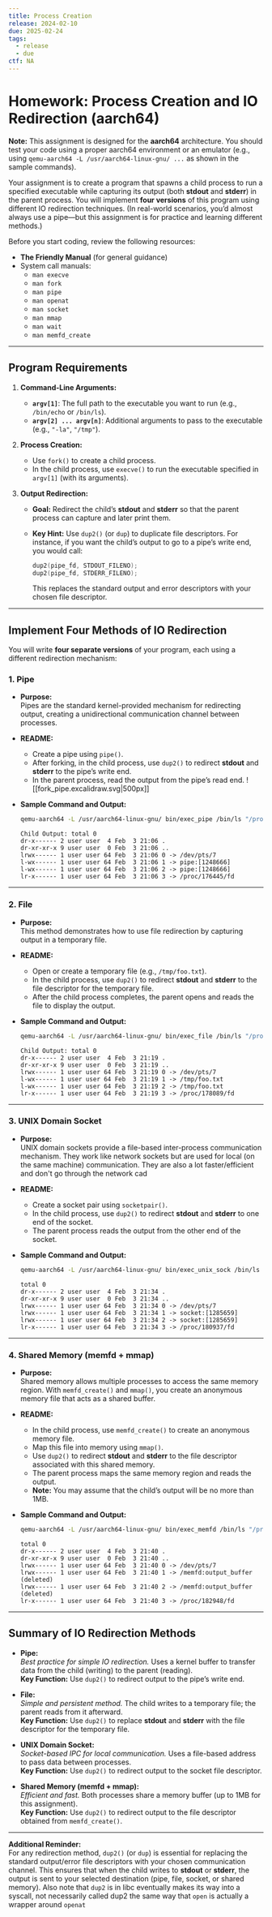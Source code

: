 ```yaml
---
title: Process Creation
release: 2024-02-10
due: 2025-02-24
tags:
  - release
  - due
ctf: NA
---
```

# Homework: Process Creation and IO Redirection (aarch64)

**Note:** This assignment is designed for the **aarch64** architecture. You should test your code using a proper aarch64 environment or an emulator (e.g., using `qemu-aarch64 -L /usr/aarch64-linux-gnu/ ...` as shown in the sample commands).

Your assignment is to create a program that spawns a child process to run a specified executable while capturing its output (both **stdout** and **stderr**) in the parent process. You will implement **four versions** of this program using different IO redirection techniques. (In real-world scenarios, you’d almost always use a pipe—but this assignment is for practice and learning different methods.)

Before you start coding, review the following resources:

- **The Friendly Manual** (for general guidance)
- System call manuals:
    - `man execve`
    - `man fork`
    - `man pipe`
    - `man openat`
    - `man socket`
    - `man mmap`
    - `man wait`
    - `man memfd_create`

---

## Program Requirements

1. **Command-Line Arguments:**
    
    - **`argv[1]`**: The full path to the executable you want to run (e.g., `/bin/echo` or `/bin/ls`).
    - **`argv[2] ... argv[n]`**: Additional arguments to pass to the executable (e.g., `"-la"`, `"/tmp"`).
2. **Process Creation:**
    
    - Use `fork()` to create a child process.
    - In the child process, use `execve()` to run the executable specified in `argv[1]` (with its arguments).
3. **Output Redirection:**
    
    - **Goal:** Redirect the child’s **stdout** and **stderr** so that the parent process can capture and later print them.
    - **Key Hint:** Use `dup2()` (or `dup`) to duplicate file descriptors. For instance, if you want the child’s output to go to a pipe’s write end, you would call:
        
        ```c
        dup2(pipe_fd, STDOUT_FILENO);
        dup2(pipe_fd, STDERR_FILENO);
        ```
        
        This replaces the standard output and error descriptors with your chosen file descriptor.

---

## Implement Four Methods of IO Redirection

You will write **four separate versions** of your program, each using a different redirection mechanism:

### 1. **Pipe**

- **Purpose:**  
    Pipes are the standard kernel-provided mechanism for redirecting output, creating a unidirectional communication channel between processes.
- **README:**
    - Create a pipe using `pipe()`.
    - After forking, in the child process, use `dup2()` to redirect **stdout** and **stderr** to the pipe’s write end.
    - In the parent process, read the output from the pipe’s read end.
![[fork_pipe.excalidraw.svg|500px]]
- **Sample Command and Output:**
    
    ```bash
    qemu-aarch64 -L /usr/aarch64-linux-gnu/ bin/exec_pipe /bin/ls "/proc/self/fd" "-la"
    ```
    
    ```plaintext
    Child Output: total 0
    dr-x------ 2 user user  4 Feb  3 21:06 .
    dr-xr-xr-x 9 user user  0 Feb  3 21:06 ..
    lrwx------ 1 user user 64 Feb  3 21:06 0 -> /dev/pts/7
    l-wx------ 1 user user 64 Feb  3 21:06 1 -> pipe:[1248666]
    l-wx------ 1 user user 64 Feb  3 21:06 2 -> pipe:[1248666]
    lr-x------ 1 user user 64 Feb  3 21:06 3 -> /proc/176445/fd
    ```
    

---

### 2. **File**

- **Purpose:**  
    This method demonstrates how to use file redirection by capturing output in a temporary file.
- **README:**
    - Open or create a temporary file (e.g., `/tmp/foo.txt`).
    - In the child process, use `dup2()` to redirect **stdout** and **stderr** to the file descriptor for the temporary file.
    - After the child process completes, the parent opens and reads the file to display the output.
- **Sample Command and Output:**
    
    ```bash
    qemu-aarch64 -L /usr/aarch64-linux-gnu/ bin/exec_file /bin/ls "/proc/self/fd" "-la"
    ```
    
    ```plaintext
    Child Output: total 0
    dr-x------ 2 user user  4 Feb  3 21:19 .
    dr-xr-xr-x 9 user user  0 Feb  3 21:19 ..
    lrwx------ 1 user user 64 Feb  3 21:19 0 -> /dev/pts/7
    l-wx------ 1 user user 64 Feb  3 21:19 1 -> /tmp/foo.txt
    l-wx------ 1 user user 64 Feb  3 21:19 2 -> /tmp/foo.txt
    lr-x------ 1 user user 64 Feb  3 21:19 3 -> /proc/178089/fd
    ```
    

---

### 3. **UNIX Domain Socket**

- **Purpose:**  
    UNIX domain sockets provide a file-based inter-process communication  mechanism. They work like network sockets but are used for local (on the same machine) communication. They are also a lot faster/efficient and don't go through the network cad
- **README:**
    - Create a socket pair using `socketpair()`.
    - In the child process, use `dup2()` to redirect **stdout** and **stderr** to one end of the socket.
    - The parent process reads the output from the other end of the socket.
- **Sample Command and Output:**
    
    ```bash
    qemu-aarch64 -L /usr/aarch64-linux-gnu/ bin/exec_unix_sock /bin/ls "/proc/self/fd" "-la"
    ```
    
    ```plaintext
    total 0
    dr-x------ 2 user user  4 Feb  3 21:34 .
    dr-xr-xr-x 9 user user  0 Feb  3 21:34 ..
    lrwx------ 1 user user 64 Feb  3 21:34 0 -> /dev/pts/7
    lrwx------ 1 user user 64 Feb  3 21:34 1 -> socket:[1285659]
    lrwx------ 1 user user 64 Feb  3 21:34 2 -> socket:[1285659]
    lr-x------ 1 user user 64 Feb  3 21:34 3 -> /proc/180937/fd
    ```
    

---

### 4. **Shared Memory (memfd + mmap)**

- **Purpose:**  
    Shared memory allows multiple processes to access the same memory region. With `memfd_create()` and `mmap()`, you create an anonymous memory file that acts as a shared buffer.
- **README:**
    - In the child process, use `memfd_create()` to create an anonymous memory file.
    - Map this file into memory using `mmap()`.
    - Use `dup2()` to redirect **stdout** and **stderr** to the file descriptor associated with this shared memory.
    - The parent process maps the same memory region and reads the output.
    - **Note:** You may assume that the child’s output will be no more than 1MB.
- **Sample Command and Output:**
    
    ```bash
    qemu-aarch64 -L /usr/aarch64-linux-gnu/ bin/exec_memfd /bin/ls "/proc/self/fd" "-la"
    ```
    
    ```plaintext
    total 0
    dr-x------ 2 user user  4 Feb  3 21:40 .
    dr-xr-xr-x 9 user user  0 Feb  3 21:40 ..
    lrwx------ 1 user user 64 Feb  3 21:40 0 -> /dev/pts/7
    lrwx------ 1 user user 64 Feb  3 21:40 1 -> /memfd:output_buffer (deleted)
    lrwx------ 1 user user 64 Feb  3 21:40 2 -> /memfd:output_buffer (deleted)
    lr-x------ 1 user user 64 Feb  3 21:40 3 -> /proc/182948/fd
    ```
    

---

## Summary of IO Redirection Methods

- **Pipe:**  
    _Best practice for simple IO redirection._ Uses a kernel buffer to transfer data from the child (writing) to the parent (reading).  
    **Key Function:** Use `dup2()` to redirect output to the pipe’s write end.
    
- **File:**  
    _Simple and persistent method._ The child writes to a temporary file; the parent reads from it afterward.  
    **Key Function:** Use `dup2()` to replace **stdout** and **stderr** with the file descriptor for the temporary file.
    
- **UNIX Domain Socket:**  
    _Socket-based IPC for local communication._ Uses a file-based address to pass data between processes.  
    **Key Function:** Use `dup2()` to redirect output to the socket file descriptor.
    
- **Shared Memory (memfd + mmap):**  
    _Efficient and fast._ Both processes share a memory buffer (up to 1MB for this assignment).  
    **Key Function:** Use `dup2()` to redirect output to the file descriptor obtained from `memfd_create()`.
    

---

**Additional Reminder:**  
For any redirection method, `dup2()` (or `dup`) is essential for replacing the standard output/error file descriptors with your chosen communication channel. This ensures that when the child writes to **stdout** or **stderr**, the output is sent to your selected destination (pipe, file, socket, or shared memory).
Also note that `dup2` is in libc eventually makes its way into a syscall, not necessarily called dup2 the same way that `open` is actually a wrapper around `openat`

